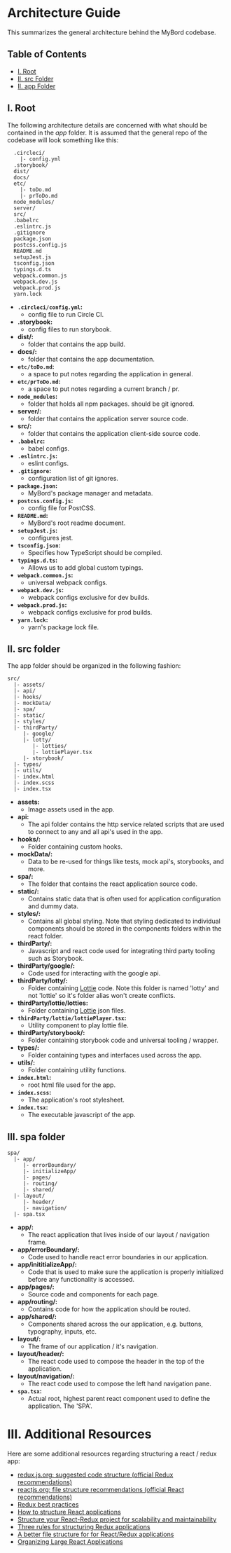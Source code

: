 # Architecture Guide

This summarizes the general architecture behind the MyBord codebase.

## Table of Contents

* [I. Root](#i-root)   
* [II. src Folder](#ii-src-folder)
* [II. app Folder](#iii-app-folder)

## I. Root

The following architecture details are concerned with what should be contained in the *app* folder.
It is assumed that the general repo of the codebase will look something like this:
```
  .circleci/
    |- config.yml
  .storybook/  
  dist/
  docs/
  etc/
    |- toDo.md
    |- prToDo.md
  node_modules/
  server/
  src/
  .babelrc
  .eslintrc.js
  .gitignore
  package.json
  postcss.config.js
  README.md
  setupJest.js
  tsconfig.json
  typings.d.ts
  webpack.common.js
  webpack.dev.js
  webpack.prod.js
  yarn.lock
```

* **`.circleci/config.yml`:**
  * config file to run Circle CI.
* **.storybook:**
  * config files to run storybook.
* **dist/:**
  * folder that contains the app build.
* **docs/:**
  * folder that contains the app documentation.
* **`etc/toDo.md`:**
  * a space to put notes regarding the application in general.
* **`etc/prToDo.md`:**
  * a space to put notes regarding a current branch / pr.
* **`node_modules`:**
  * folder that holds all npm packages. should be git ignored.
* **server/:**
  * folder that contains the application server source code.
* **src/:**
  * folder that contains the application client-side source code.
* **`.babelrc`:**
  * babel configs.
* **`.eslintrc.js`:**
  * eslint configs.
* **`.gitignore`:**
  * configuration list of git ignores.
* **`package.json`:**
  * MyBord's package manager and metadata.
* **`postcss.config.js`:**
  * config file for PostCSS.
* **`README.md`:**
  * MyBord's root readme document.
* **`setupJest.js`:**
  * configures jest.
* **`tsconfig.json`:**
  * Specifies how TypeScript should be compiled.
* **`typings.d.ts`:**
  * Allows us to add global custom typings.
* **`webpack.common.js`:**
  * universal webpack configs.
* **`webpack.dev.js`:**
  * webpack configs exclusive for dev builds.
* **`webpack.prod.js`:**
  * webpack configs exclusive for prod builds.
* **`yarn.lock`:**
  * yarn's package lock file.

## II. src folder
The app folder should be organized in the following fashion:

```
src/
  |- assets/ 
  |- api/ 
  |- hooks/ 
  |- mockData/ 
  |- spa/ 
  |- static/ 
  |- styles/ 
  |- thirdParty/ 
     |- google/ 
     |- lotty/ 
        |- lotties/ 
        |- lottiePlayer.tsx 
     |- storybook/ 
  |- types/ 
  |- utils/ 
  |- index.html
  |- index.scss
  |- index.tsx
```

* **assets:**
    * Image assets used in the app.
* **api:**
    * The api folder contains the http service related scripts that are used to connect to any and
    all api's used in the app.
* **hooks/:**
  * Folder containing custom hooks.
* **mockData/:**
  * Data to be re-used for things like tests, mock api's, storybooks, and more.
* **spa/:**
  * The folder that contains the react application source code.
* **static/:**
  * Contains static data that is often used for application configuration and dummy data.
* **styles/:**
  * Contains all global styling. Note that styling dedicated to individual components should be
   stored in the components folders within the react folder.
* **thirdParty/:**
  * Javascript and react code used for integrating third party tooling such as Storybook.
* **thirdParty/google/:**
  * Code used for interacting with the google api.
* **thirdParty/lotty/:**
  * Folder containing [Lottie](https://airbnb.io/lottie/#/) code. Note this folder is named
   'lotty' and not 'lottie' so it's folder alias won't create conflicts.
* **thirdParty/lottie/lotties:**
  * Folder containing [Lottie](https://airbnb.io/lottie/#/) json files.
* **`thirdParty/lottie/lottiePlayer.tsx`:**
  * Utility component to play lottie file.
* **thirdParty/storybook/:**
  * Folder containing storybook code and universal tooling / wrapper.
* **types/:**
  * Folder containing types and interfaces used across the app.
* **utils/:**
  * Folder containing utility functions.
* **`index.html`:**
  * root html file used for the app.
* **`index.scss`:**
  * The application's root stylesheet.
* **`index.tsx`:**
  * The executable javascript of the app.

## III. spa folder

```
spa/
  |- app/ 
     |- errorBoundary/
     |- initializeApp/
     |- pages/
     |- routing/
     |- shared/
  |- layout/ 
     |- header/
     |- navigation/
  |- spa.tsx
```

* **app/:**
  * The react application that lives inside of our layout / navigation frame.
* **app/errorBoundary/:**
  * Code used to handle react error boundaries in our application.
* **app/inititializeApp/:**
  * Code that is used to make sure the application is properly initialized before any
   functionality is accessed.
* **app/pages/:**
  * Source code and components for each page.
* **app/routing/:**
  * Contains code for how the application should be routed.
* **app/shared/:**
  * Components shared across the our application, e.g. buttons, typography, inputs, etc.
* **layout/:**
  * The frame of our application / it's navigation.
* **layout/header/:**
  * The react code used to compose the header in the top of the application.
* **layout/navigation/:**
  * The react code used to compose the left hand navigation pane.
* **`spa.tsx`:**
  * Actual root, highest parent react component used to define the application. The 'SPA'.

# III. Additional Resources

Here are some additional resources regarding structuring a react / redux app:

* [redux.js.org: suggested code structure (official Redux recommendations)](https://redux.js.org/faq/code-structure)
* [reactjs.org: file structure recommendations (official React recommendations)](https://reactjs.org/docs/faq-structure.html)
* [Redux best practices](https://medium.com/lexical-labs-engineering/redux-best-practices-64d59775802e)
* [How to structure React applications](https://www.smashingmagazine.com/2016/09/how-to-scale-react-applications/)
* [Structure your React-Redux project for scalability and maintainability](https://levelup.gitconnected.com/structure-your-react-redux-project-for-scalability-and-maintainability-618ad82e32b7) 
* [Three rules for structuring Redux applications](https://jaysoo.ca/2016/02/28/organizing-redux-application/)
* [A better file structure for for React/Redux applications](https://marmelab.com/blog/2015/12/17/react-directory-structure.html)
* [Organizing Large React Applications](http://engineering.kapost.com/2016/01/organizing-large-react-applications/)
